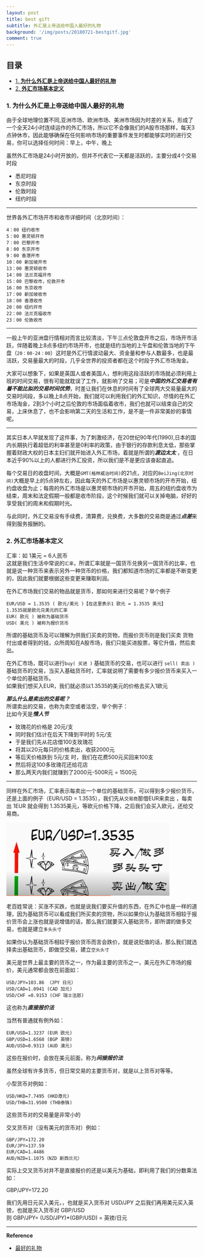 ```yaml
---
layout: post
title: best gift
subtitle: 外汇是上帝送给中国人最好的礼物      
background: '/img/posts/20180721-bestgitf.jpg'
comment: true
---
```


## 目录

- [1. **为什么外汇是上帝送给中国人最好的礼物**](#1)
- [2. **外汇市场基本定义**](#2)

<h3 id="1">1. 为什么外汇是上帝送给中国人最好的礼物</h3>

由于全球地理位置不同,亚洲市场、欧洲市场、美洲市场因为时差的关系，形成了一个全天24小时连续运作的外汇市场，所以它不会像我们的A股市场那样，每天3点钟休市，因此能够确保在任何影响市场的重要事件发生时都能够实时的进行交易，你可以选择任何时间：早上，中午，晚上   

虽然外汇市场是24小时开放的，但并不代表它一天都是活跃的，主要分成4个交易时段   
* 悉尼时段   
* 东京时段   
* 伦敦时段   
* 纽约时段   

--- 
世界各外汇市场开市和收市详细时间（北京时间）：
   
	4：00 纽约收市    
	5：00 惠灵顿开市   
	7：00 巴黎开市   
	8：00 东京开市   
	9：00 香港开市   
	10：00 新加坡开市   
	13：00 惠灵顿收市   
	14：00 法兰克福开市   
	15：00 巴黎收市，伦敦开市   
	16：00 东京收市   
	17：00 新加坡收市   
	18：00 香港收市   
	20：00 纽约开市   
	22：00 法兰克福收市   
	23：00 伦敦收市  
 
---

一般上午的亚洲盘行情相对而言比较清淡，下午三点伦敦盘开市之后，市场开市活跃，伴随着晚上8点多纽约市场开市，也就是纽约当地的上午盘和伦敦当地的下午盘（`20：00-24：00`）这时是外汇行情波动最大、资金量和参与人数最多，也是最活跃，交易量最大的时段，几乎全世界的投资者都在这个时段于外汇市场淘金。   
 
大家可以想象下，如果是英国人或者美国人，想利用这段活跃的市场就必须利用上班的时间交易，很有可能就耽误了工作，就影响了交易；可是***中国的外汇交易者有着不能比拟的交易时间优势***，时差让我们在休息的时间有了全球两大交易量最大的交易时间段，多以晚上8点开始，我们就可以利用我们的外汇知识，尽情的在外汇市场淘金，2到3个小时之后伦敦的市场面临着收市，我们也就可以结束自己的交易，上床休息了，也不会影响第二天的生活和工作，是不是一件非常美妙的事情呢。   

---
其实日本人早就发现了这件事，为了刺激经济，在20世纪90年代(1990),日本的国内长期执行着超低的利率甚至是0利率的政策，由于银行的存款利息太低，那些掌握着财政大权的日本主妇们就开始进入外汇市场，着就是所谓的***渡边太太*** ，在日本近乎90%以上的人都进行外汇投资，所以我们是不是更应该奋起直追。   

每个交易日的收盘时间，大概是`GMT(格林威治时间)`的21点，对应的`BeiJing(北京时间)`大概是早上的5点钟左右，因此每天的外汇市场是以惠灵顿市场的开市开始，纽约盘收盘为止；每周的外汇市场是以惠灵顿市场的开市开始，周五的纽约盘收市为结束，周末和法定假期一般都是收市阶段，这个时候我们就可以关掉电脑，好好的享受我们的周末和假期时光。   

与此同时，外汇交易没有手续费，清算费，兑换费，大多数的交易商是通过***点差***来得到服务报酬的。

<h3 id="2">2. 外汇市场基本定义</h3>

汇率：如 1美元 = 6人民币   
这就是我们生活中常说的`汇率`，所谓汇率就是一国货币兑换另一国货币的比率，也就是说一种货币来表示另外一种货币的价格，我们都知道市场的汇率都是不断变更的，因此我们就要根据这些变更来赚取利润。 
  
在外汇市场我们交易的物品就是货币，那如何来进行交易呢？举个例子
   
	EUR/USD = 1.3535 ( 欧元/美元 )【在这里表示1 欧元 = 1.3535 美元】          
	1.3535就是欧元兑美元的汇率
	EUR( 欧元 ) 被称为基础货币    
	USD( 美元 ) 被称为报价货币    

所谓的基础货币及可以理解为供我们买卖的货物，而报价货币则是我们买卖
货物付出或者得到的钱，众所周知在A股市场，我们只能买进股票，等它升值，然后卖出。
   
在外汇市场，既可以进行`buy( 买进 )` 基础货币的交易，也可以进行 `sell( 卖出 )` 基础货币的交易，当买入基础货币时，汇率就说明了需要有多少报价货币来买入一个单位的基础货币。   
如果我们想买入EUR，我们就必须以1.3535的美元的价格去买入1欧元   

***那么什么是卖出的交易呢？***   
所谓卖出的交易，也称为卖空或者沽空，举个例子：   
比如今天是***情人节***      
* 玫瑰花的价格是 20元/支   
* 同时我们估计在后天下降到平时的 5元/支      
* 于是我们先从花店借100支玫瑰花   
* 将其以20元每只的价格卖出，收获2000元  
* 等后天价格跌到 5元/支 时，我们在花费500元买回来100支   
* 然后将这100多玫瑰花还给花店   
* 那么两天内我们就赚到了2000元-500R元 = 1500元   

---
同样在外汇市场，汇率表示每卖出一个单位的基础货币，可以得到多少报价货币，还是上面的例子（EUR/USD = 1.3535），我们先从`交易商`那借EUR来卖出 ，每卖出 1EUR 就会得到 1.3535美元，等欧元价格下降，之后我们会买入欧元，还给交易商。   

![Sell/Buy](/img/posts/20180721-bas.png "Sell/Buy")   

老百姓常说：买涨不买跌，也就是说我们要买升值的东西，在外汇中也是一样的道理，因为基础货币可以看成我们所买卖的货物，所以如果你认为基础货币相较于报价货币会上涨也就是说增值的话，那么我们就要买入基础货币，即所谓的做多交易，也就是建立`多头头寸`   

如果你认为基础货币相较于报价货币而言会跌价，就是说贬值的话，那么我们就选择卖出基础货币，即做空交易，建立`空头头寸`   

美元是世界上最主要的货币之一，作为最主要的货币之一，美元在外汇市场的报价，美元通常都会放在前面如：

	USD/JPY=103.86 （JPY 日元）
	USD/CAD=1.0941 (CAD 加元)
	USD/CHF	=0.9153 (CHF 瑞士法郎)
这也称为***直接报价法***   

当然有普通就有例外如：

	EUR/USD=1.3237 (EUR 欧元)
	GBP/USD=1.6568 (BGP 英镑)
	AUD/USD=0.9313 (AUD 澳元)
这些在报价时，会放在美元前面，称为***间接报价法***   

虽然全球有许多货币，但日常交易的主要货币对，就是以上货币对等等。

小型货币对例如：

	USD/HKD=7.7495 (HKD港元)
	USD/THB=31.9500 (THB泰铢)
这些货币对的交易量是非常小的   

交叉货币对（没有美元的货币对）例如：   

	GBP/JPY=172.20
	EUR/JPY=137.59
	EUR/CAD=1.4486 
	AUD/NZD=1.1075（NZD 新西兰元）

实际上交叉货币对并不是直接报价的还是以美元为基础，即利用了我们的分数乘法如：   

GBP/JPY=172.20   

我们先用日元买入美元，，也就是买入货币对 USD/JPY
之后我们再用美元买入英镑，也就是买入货币对 GBP/USD   
则 GBP/JPY= (USD/JPY)*(GBP/USD) = 英镑/日元

--- 

**Reference**

- [最好的礼物](https://yangxiaoga.github.io/2018/07/21/bestgitf.html)
